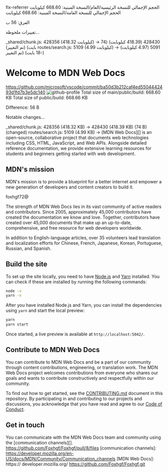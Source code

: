 fix-referrer
الحجم الإجمالي للنسخة الرئيسية/العام/النسخة المبنية: 668.60 كيلوبايت
الحجم الإجمالي للنسخة العامة/النسخة المبنية: 668.66 كيلوبايت

الفرق: 56 ب

تغييرات ملحوظة...

_shared/chunk.js: 428356 (418.32 كيلوبايت) -> 428430 (418.39 كيلوبايت) (74 بايت) (تم التغيير)
    routes/search.js: 5109 (4.99 كيلوبايت) -> 5091 (4.97 كيلوبايت) (-18 بايت) (تم التغيير
# Welcome to MDN Web Docs
https://github.com/microsoft/vscode/commit/ba50d3b212caf4ed5504442493d1fd7b3e5dc140
![github-profile](https://user-images.githubusercontent.com/10350960/166113119-629295f6-c282-42c9-9379-af2de5ad4338.png)
Total size of main/public/build: 668.60 KB
Total size of public/build: 668.66 KB

Difference: 56 B

Notable changes...

_shared/chunk.js: 428356 (418.32 KB) -> 428430 (418.39 KB) (74 B) (changed)
routes/search.js: 5109 (4.99 KB) ->
[MDN Web Docs][] is an open-source, collaborative project that documents web technologies including CSS, HTML, JavaScript, and Web APIs.
Alongside detailed reference documentation, we provide extensive learning resources for students and beginners getting started with web development.

## MDN's mission

MDN's mission is to provide a blueprint for a better internet and empower a new generation of developers and content creators to build it.

foxhgf72@

The strength of MDN Web Docs lies in its vast community of active readers and contributors.
Since 2005, approximately 45,000 contributors have created the documentation we know and love.
Together, contributors have created over 45,000 documents that make up an up-to-date, comprehensive, and free resource for web developers worldwide.

In addition to English-language articles, over 35 volunteers lead translation and localization efforts for Chinese, French, Japanese, Korean, Portuguese, Russian, and Spanish.

## Build the site

To set up the site locally, you need to have [Node.js](https://nodejs.org/) and [Yarn](https://yarnpkg.com/) installed.
You can check if these are installed by running the following commands:

```bash
node -v
yarn -v
```

After you have installed Node.js and Yarn, you can install the dependencies using `yarn` and start the local preview:

```bash
yarn
yarn start
```

Once started, a live preview is available at `http://localhost:5042/`.

## Contribute to MDN Web Docs

You can contribute to MDN Web Docs and be a part of our community through content contributions, engineering, or translation work.
The MDN Web Docs project welcomes contributions from everyone who shares our goals and wants to contribute constructively and respectfully within our community.

To find out how to get started, see the [CONTRIBUTING.md](CONTRIBUTING.md) document in this repository.
By participating in and contributing to our projects and discussions, you acknowledge that you have read and agree to our [Code of Conduct](CODE_OF_CONDUCT.md).

## Get in touch

You can communicate with the MDN Web Docs team and community using the [communication channels][].
https://github.com/Foxhgf/Foxhgf/pull/8/files
[communication channels]: https://developer.mozilla.org/en-US/docs/MDN/Community/Communication_channels
[MDN Web Docs]: https://
developer.mozilla.org/
https://github.com/Foxhgf/Foxhgf.git